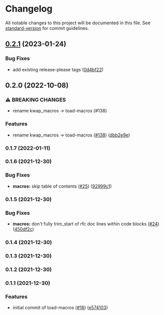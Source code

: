 # Changelog

All notable changes to this project will be documented in this file. See [standard-version](https://github.com/conventional-changelog/standard-version) for commit guidelines.

## [0.2.1](https://github.com/toad-lib/toad/compare/toad-macros-v0.2.0...toad-macros-v0.2.1) (2023-01-24)


### Bug Fixes

* add existing release-please tags ([0d4bf22](https://github.com/toad-lib/toad/commit/0d4bf22b37ff0e2e1e5a27b79355fe2cfec80793))

## 0.2.0 (2022-10-08)


### ⚠ BREAKING CHANGES

* rename kwap_macros -> toad-macros (#138)

### Features

* rename kwap_macros -> toad-macros ([#138](https://github.com/clov-coffee/toad/issues/138)) ([dbb2e9e](https://github.com/clov-coffee/toad/commit/dbb2e9e826ea56b4f032cae9f812e224772248dd))

### 0.1.7 (2022-01-11)

### 0.1.6 (2021-12-30)


### Bug Fixes

* **macros:** skip table of contents ([#25](https://github.com/clov-coffee/toad/issues/25)) ([92999c1](https://github.com/clov-coffee/toad/commit/92999c10246949b10a7de5230c477370a1a1a136))

### 0.1.5 (2021-12-30)


### Bug Fixes

* **macros:** don't fully trim_start of rfc doc lines within code blocks ([#24](https://github.com/clov-coffee/toad/issues/24)) ([450df2c](https://github.com/clov-coffee/toad/commit/450df2c78f583f5c9077d255e6224576316df057))

### 0.1.4 (2021-12-30)

### 0.1.3 (2021-12-30)

### 0.1.2 (2021-12-30)

### 0.1.1 (2021-12-30)


### Features

* initial commit of toad-macros ([#18](https://github.com/clov-coffee/toad/issues/18)) ([e574103](https://github.com/clov-coffee/toad/commit/e5741039951922dafb28e9574ac1c394f3ad5e81))

